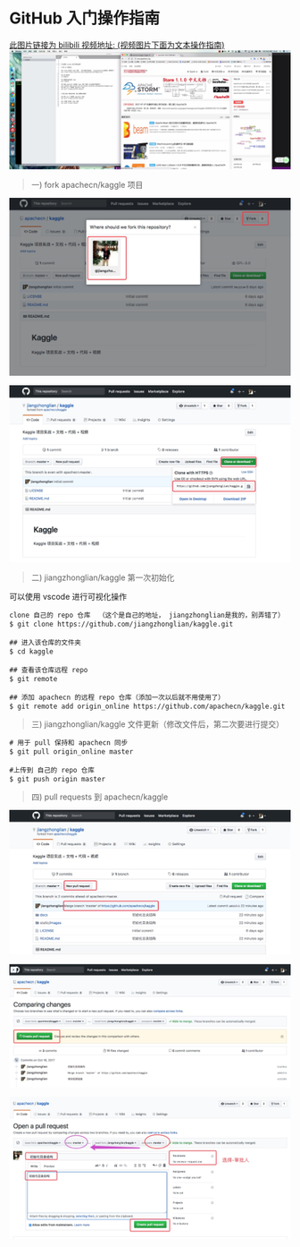 # GitHub 入门操作指南

<a href="https://www.bilibili.com/video/av15705305/" target="_blank">此图片链接为 bilibili 视频地址: (视频图片下面为文本操作指南)
<img src="../static/images/docs/ApacheCN-GitHub入门操作-Fork到PullRequests.png">
</a>

> 一) fork apachecn/kaggle 项目

![](../static/images/docs/github-step-1-fork.jpg)

![](../static/images/docs/github-step-2-clone.jpg)


> 二) jiangzhonglian/kaggle 第一次初始化

可以使用 vscode 进行可视化操作

```
clone 自己的 repo 仓库  （这个是自己的地址， jiangzhonglian是我的，别弄错了）
$ git clone https://github.com/jiangzhonglian/kaggle.git

## 进入该仓库的文件夹
$ cd kaggle

## 查看该仓库远程 repo
$ git remote

## 添加 apachecn 的远程 repo 仓库（添加一次以后就不用使用了）
$ git remote add origin_online https://github.com/apachecn/kaggle.git
```

> 三) jiangzhonglian/kaggle 文件更新（修改文件后，第二次要进行提交）

```
# 用于 pull 保持和 apachecn 同步
$ git pull origin_online master

#上传到 自己的 repo 仓库
$ git push origin master
```

> 四) pull requests 到 apachecn/kaggle

![](../static/images/docs/github-step-3-PullRequests.jpg)

![](../static/images/docs/github-step-4-PullRequests.jpg)

![](../static/images/docs/github-step-5-PullRequests.jpg)
